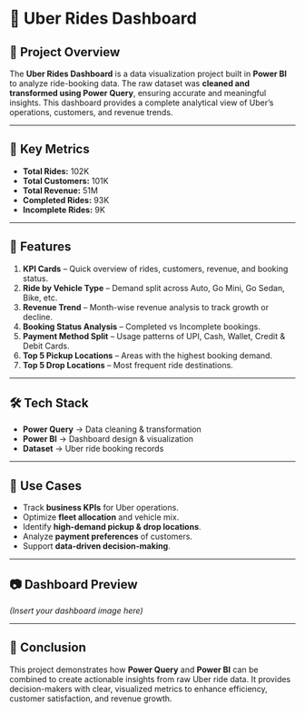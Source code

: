 # 🚖 Uber Rides Dashboard

## 📌 Project Overview

The **Uber Rides Dashboard** is a data visualization project built in **Power BI** to analyze ride-booking data.
The raw dataset was **cleaned and transformed using Power Query**, ensuring accurate and meaningful insights.
This dashboard provides a complete analytical view of Uber’s operations, customers, and revenue trends.

---

## 🔹 Key Metrics

* **Total Rides:** 102K
* **Total Customers:** 101K
* **Total Revenue:** 51M
* **Completed Rides:** 93K
* **Incomplete Rides:** 9K

---

## 🔹 Features

1. **KPI Cards** – Quick overview of rides, customers, revenue, and booking status.
2. **Ride by Vehicle Type** – Demand split across Auto, Go Mini, Go Sedan, Bike, etc.
3. **Revenue Trend** – Month-wise revenue analysis to track growth or decline.
4. **Booking Status Analysis** – Completed vs Incomplete bookings.
5. **Payment Method Split** – Usage patterns of UPI, Cash, Wallet, Credit & Debit Cards.
6. **Top 5 Pickup Locations** – Areas with the highest booking demand.
7. **Top 5 Drop Locations** – Most frequent ride destinations.

---

## 🛠️ Tech Stack

* **Power Query** → Data cleaning & transformation
* **Power BI** → Dashboard design & visualization
* **Dataset** → Uber ride booking records

---

## 🎯 Use Cases

* Track **business KPIs** for Uber operations.
* Optimize **fleet allocation** and vehicle mix.
* Identify **high-demand pickup & drop locations**.
* Analyze **payment preferences** of customers.
* Support **data-driven decision-making**.

---

## 📷 Dashboard Preview

*(Insert your dashboard image here)*

---

## 🚀 Conclusion

This project demonstrates how **Power Query** and **Power BI** can be combined to create actionable insights from raw Uber ride data. It provides decision-makers with clear, visualized metrics to enhance efficiency, customer satisfaction, and revenue growth.

